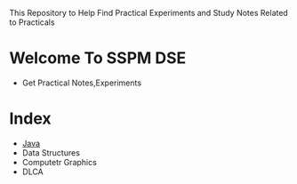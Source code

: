 This Repository to Help Find Practical Experiments and Study Notes Related to Practicals

# Welcome To SSPM DSE
- Get Practical Notes,Experiments

# Index
- [Java ](https://github.com/edith720/SSPMDSE/tree/main/Java)
- Data Structures
- Computetr Graphics
- DLCA
